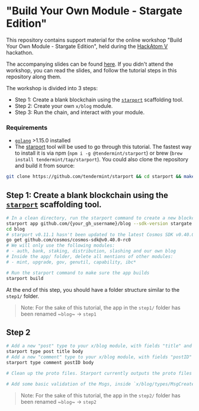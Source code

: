 # "Build Your Own Module - Stargate Edition"

This repository contains support material for the online workshop "Build Your Own Module - Stargate Edition", held during the [HackAtom V](https://five.hackatom.org/) hackathon.

The accompanying slides can be found [here](TODO). If you didn't attend the workshop, you can read the slides, and follow the tutorial steps in this repository along them.

The workshop is divided into 3 steps:

- Step 1: Create a blank blockchain using the [`starport`](https://github.com/tendermint/starport) scaffolding tool.
- Step 2: Create your own `x/blog` module.
- Step 3: Run the chain, and interact with your module.

### Requirements

- [`golang`](https://golang.org/doc/install) >1.15.0 installed
- The [starport](https://github.com/tendermint/starport) tool will be used to go through this tutorial. The fastest way to install it is via npm (`npm i -g @tendermint/starport`) or brew (`brew install tendermint/tap/starport`). You could also clone the repository and build it from source:

```bash
git clone https://github.com/tendermint/starport && cd starport && make
```

## Step 1: Create a blank blockchain using the [`starport`](https://github.com/tendermint/starport) scaffolding tool.

```bash
# In a clean directory, run the starport command to create a new blockchain skeleton.
starport app github.com/{your_gh_username}/blog --sdk-version stargate
cd blog
# starport v0.11.1 hasn't been updated to the latest Cosmos SDK v0.40.0-rc0, so we update it manually.
go get github.com/cosmos/cosmos-sdk@v0.40.0-rc0
# We will only use the following modules:
# - auth, bank, staking, distribution, slashing and our own blog
# Inside the app/ folder, delete all mentions of other modules:
# - mint, upgrade, gov, genutil, capability, ibc*

# Run the starport command to make sure the app builds
starport build
```

At the end of this step, you should have a folder structure similar to the `step1/` folder.

> Note: For the sake of this tutorial, the app in the `step1/` folder has been renamed ~`blog`~ -> `step1`

## Step 2

```bash
# Add a new "post" type to your x/blog module, with fields "title" and "body"
starport type post title body
# Add a new "comment" type to your x/blog module, with fields "postID" and "body"
starport type comment postID body

# Clean up the proto files. Starport currently outputs the proto files inside `proto/blog/v1beta`, it should be renamed to `v1beta1`.

# Add some basic validation of the Msgs, inside `x/blog/types/MsgCreate{Post,Comment}`.
```

> Note: For the sake of this tutorial, the app in the `step2/` folder has been renamed ~`blog`~ -> `step2`
